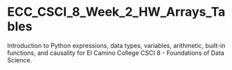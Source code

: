 # ECC_CSCI_8_Week_2_HW_Arrays_Tables
Introduction to Python expressions, data types, variables, arithmetic, built-in functions, and causality for El Camino College CSCI 8 - Foundations of Data Science.
